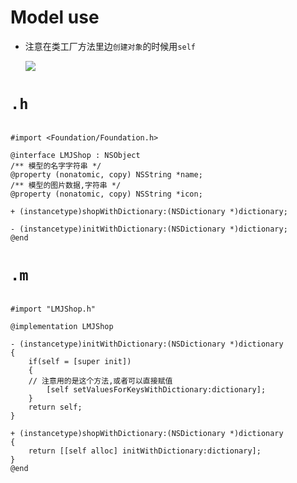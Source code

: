 # Model use

- 注意在类工厂方法里边`创建对象`的时候用`self`<br>

    ![](file:///Users/apple/Desktop/Library/LibrarypPictures/Snip20160518_25.png)

# `.h`
````objc

#import <Foundation/Foundation.h>

@interface LMJShop : NSObject
/** 模型的名字字符串 */
@property (nonatomic, copy) NSString *name;
/** 模型的图片数据,字符串 */
@property (nonatomic, copy) NSString *icon;

+ (instancetype)shopWithDictionary:(NSDictionary *)dictionary;

- (instancetype)initWithDictionary:(NSDictionary *)dictionary;
@end

````

# `.m`
````objc

#import "LMJShop.h"

@implementation LMJShop

- (instancetype)initWithDictionary:(NSDictionary *)dictionary
{
    if(self = [super init])
    {
    // 注意用的是这个方法,或者可以直接赋值
        [self setValuesForKeysWithDictionary:dictionary];
    }
    return self;
}

+ (instancetype)shopWithDictionary:(NSDictionary *)dictionary
{
    return [[self alloc] initWithDictionary:dictionary];
}
@end
````

